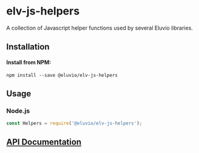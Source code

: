 # elv-js-helpers

A collection of Javascript helper functions used by several Eluvio libraries.

## Installation

#### Install from NPM:

```
npm install --save @eluvio/elv-js-helpers
```

## Usage

### Node.js


```js
const Helpers = require('@eluvio/elv-js-helpers');
```

## [API Documentation](https://eluv-io.github.io/elv-js-helpers/)

